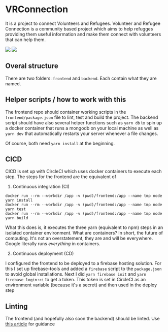 # VRConnection
It is a project to connect Volunteers and Refugees.
Volunteer and Refugee Connection is a community based project which aims to help refugges providing them useful information and make them connect with volunteers that can help them.

<img src="https://user-images.githubusercontent.com/50958575/72296546-28577c00-365a-11ea-9cdb-72b673221f2c.jpg">

<img src="https://user-images.githubusercontent.com/50958575/72296504-01994580-365a-11ea-8686-45d8c933efc5.jpg">


## Overal structure

There are two folders: `frontend` and `backend`. Each contain what they are named. 

## Helper scripts / how to work with this

The frontend repo should container working scripts in the `frontend/package.json` file
to lint, test and build the project. 
The backend script should have also several helper functions such as `yarn db` to spin
up a docker container that runs a mongodb on your local machine as well as `yarn dev`
that automatically restarts your server whenever a file changes. 

Of course, both need `yarn install` at the beginning. 

## CICD

CICD is set up with CircleCI which uses docker containers to execute each step. The steps for the frontend are the equivalent of

1. Continuous integration (CI)
 
```
docker run --rm --workdir /app -v (pwd)/frontend:/app --name tmp node yarn install
docker run --rm --workdir /app -v (pwd)/frontend:/app --name tmp node yarn test
docker run --rm --workdir /app -v (pwd)/frontend:/app --name tmp node yarn build
```

What this does is, it executes the three yarn (equivalent to npm) steps in an isolated container environment. What are containers? In short, the future of computing. It's not an overstatement, they are and will be everywhere. Google literally runs *everything* in containers. 

2. Continuous deployment (CD)

I configured the frontend to be deployed to a firebase hosting solution. For this I set up firebase-tools and added a `firebase` script to the `package.json` to avoid global installations. Next I did
`yarn firebase init` and 
`yarn firebase login:ci` to get a token. This token is set in CircleCI as an environment variable (because it's a secret) and then used in the deploy step 

## Linting

The frontend (and hopefully also soon the backend) should be linted. Use [this article](https://medium.com/@pppped/extend-create-react-app-with-airbnbs-eslint-config-prettier-flow-and-react-testing-library-96627e9a9672) for guidance

